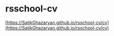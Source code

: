 # rsschool-cv
[https://SatikGhazaryan.github.io/rsschool-cv/cv](https://SatikGhazaryan.github.io/rsschool-cv/cv)
